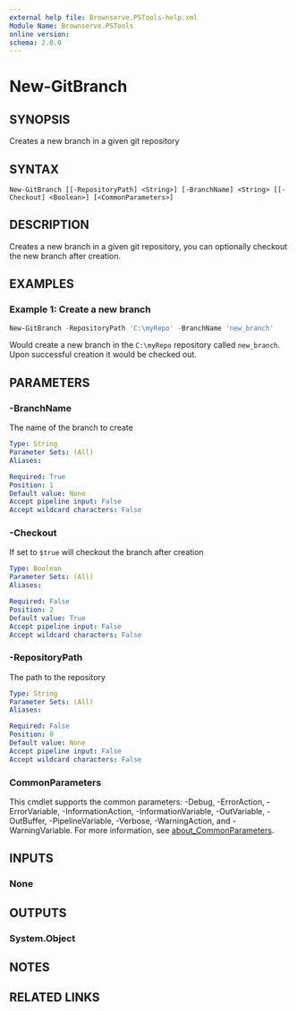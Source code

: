 ```yaml
---
external help file: Brownserve.PSTools-help.xml
Module Name: Brownserve.PSTools
online version:
schema: 2.0.0
---
```


# New-GitBranch

## SYNOPSIS

Creates a new branch in a given git repository

## SYNTAX

```text
New-GitBranch [[-RepositoryPath] <String>] [-BranchName] <String> [[-Checkout] <Boolean>] [<CommonParameters>]
```

## DESCRIPTION

Creates a new branch in a given git repository, you can optionally checkout the new branch after creation.

## EXAMPLES

### Example 1: Create a new branch

```powershell
New-GitBranch -RepositoryPath 'C:\myRepo' -BranchName 'new_branch'
```

Would create a new branch in the `C:\myRepo` repository called `new_branch`.
Upon successful creation it would be checked out.

## PARAMETERS

### -BranchName

The name of the branch to create

```yaml
Type: String
Parameter Sets: (All)
Aliases:

Required: True
Position: 1
Default value: None
Accept pipeline input: False
Accept wildcard characters: False
```

### -Checkout

If set to `$true` will checkout the branch after creation

```yaml
Type: Boolean
Parameter Sets: (All)
Aliases:

Required: False
Position: 2
Default value: True
Accept pipeline input: False
Accept wildcard characters: False
```

### -RepositoryPath

The path to the repository

```yaml
Type: String
Parameter Sets: (All)
Aliases:

Required: False
Position: 0
Default value: None
Accept pipeline input: False
Accept wildcard characters: False
```

### CommonParameters

This cmdlet supports the common parameters: -Debug, -ErrorAction, -ErrorVariable, -InformationAction, -InformationVariable, -OutVariable, -OutBuffer, -PipelineVariable, -Verbose, -WarningAction, and -WarningVariable. For more information, see [about_CommonParameters](http://go.microsoft.com/fwlink/?LinkID=113216).

## INPUTS

### None

## OUTPUTS

### System.Object

## NOTES

## RELATED LINKS
